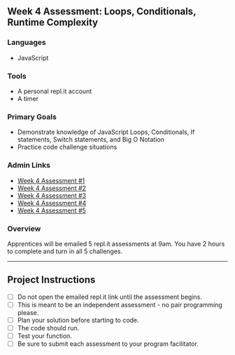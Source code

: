 ## Week 4 Assessment: Loops, Conditionals, Runtime Complexity

### Languages
- JavaScript

### Tools
- A personal repl.it account
- A timer

### Primary Goals
- Demonstrate knowledge of JavaScript Loops, Conditionals, If statements, Switch statements, and Big O Notation
- Practice code challenge situations

### Admin Links
- [Week 4 Assessment #1](https://repl.it/teacher/assignments/2268583/edit)
- [Week 4 Assessment #2](https://repl.it/teacher/assignments/2268584/edit)
- [Week 4 Assessment #3](https://repl.it/teacher/assignments/2268572/edit)
- [Week 4 Assessment #4](https://repl.it/teacher/assignments/2268701/edit)
- [Week 4 Assessment #5](https://repl.it/teacher/assignments/2348740/edit)

### Overview
Apprentices will be emailed 5 repl.it assessments at 9am. You have 2 hours to complete and turn in all 5 challenges.

-----

## Project Instructions

- [ ] Do not open the emailed repl.it link until the assessment begins.
- [ ] This is meant to be an independent assessment - no pair programming please.
- [ ] Plan your solution before starting to code.
- [ ] The code should run.
- [ ] Test your function.
- [ ] Be sure to submit each assessment to your program facilitator.
